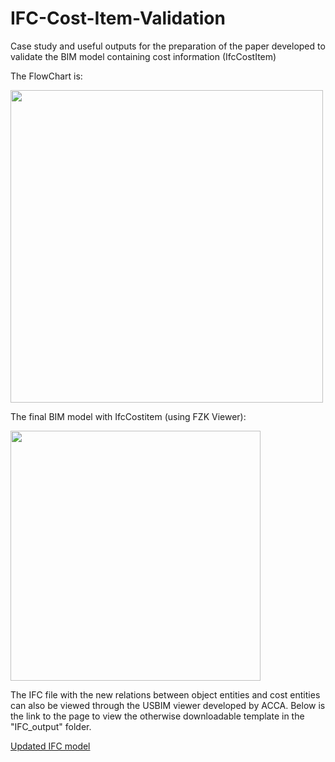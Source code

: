 # IFC-Cost-Item-Validation
Case study and useful outputs for the preparation of the paper developed to validate the BIM model containing cost information (IfcCostItem)


The FlowChart is:

<img src="https://github.com/Cassa97/IFC-Cost-Item-Validation/assets/115898053/4a4da427-f001-4a86-8096-5522b3933c80" width="500" >  

The final BIM model with IfcCostitem (using FZK Viewer):

<img src="https://github.com/Cassa97/IFC-Cost-Item-Validation/assets/115898053/20aed8ae-02ac-4220-8407-c046c3653189" width="400" >

<!-- Due spazi alla fine dell'elemento precedente seguiti da un ritorno a capo -->



The IFC file with the new relations between object entities and cost entities can also be viewed through the USBIM viewer developed by ACCA. Below is the link to the page to view the otherwise downloadable template in the "IFC_output" folder.

[Updated IFC model](https://service.usbim.com/link/5ymDpiww2t1XQT1TTktGoAif)
